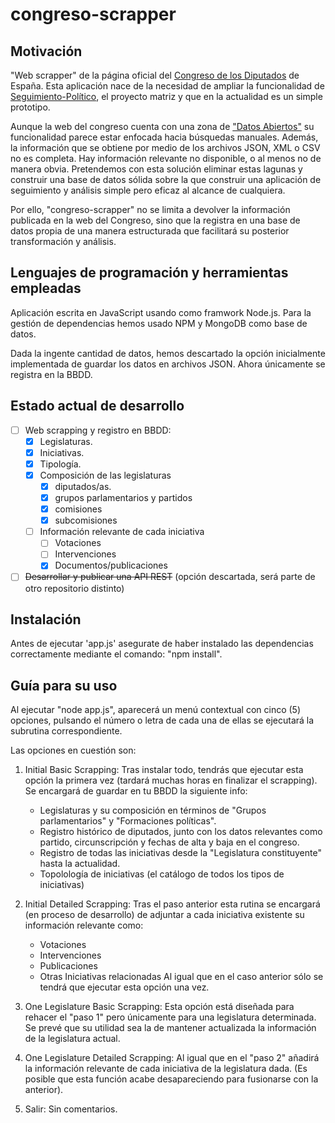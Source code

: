 # congreso-scrapper

## Motivación
"Web scrapper" de la página oficial del [Congreso de los Diputados](http://congreso.es) de España. Esta aplicación nace de la necesidad de ampliar la funcionalidad de [Seguimiento-Político](https://seguimiento-politico.github.io), el proyecto matriz y que en la actualidad es un simple prototipo.

Aunque la web del congreso cuenta con una zona de ["Datos Abiertos"](https://www.congreso.es/es/datos-abiertos) su funcionalidad parece estar enfocada hacia búsquedas manuales. Además, la información que se obtiene por medio de los archivos JSON, XML o CSV no es completa. Hay información relevante no disponible, o al menos no de manera obvia. Pretendemos con esta solución eliminar estas lagunas y construir una base de datos sólida sobre la que construir una aplicación de seguimiento y análisis simple pero eficaz al alcance de cualquiera. 

Por ello, "congreso-scrapper" no se limita a devolver la información publicada en la web del Congreso, sino que la registra en una base de datos propia de una manera estructurada que facilitará su posterior transformación y análisis.

## Lenguajes de programación y herramientas empleadas
Aplicación escrita en JavaScript usando como framwork Node.js. Para la gestión de dependencias hemos usado NPM y MongoDB como base de datos.

Dada la ingente cantidad de datos, hemos descartado la opción inicialmente implementada de guardar los datos en archivos JSON. Ahora únicamente se registra en la BBDD.

## Estado actual de desarrollo
- [ ] Web scrapping y registro en BBDD:
    - [x] Legislaturas. 
    - [x] Iniciativas. 
    - [x] Tipología. 
    - [x] Composición de las legislaturas
        - [x] diputados/as. 
        - [x] grupos parlamentarios y partidos
        - [x] comisiones
        - [x] subcomisiones
    - [ ] Información relevante de cada iniciativa
        - [ ] Votaciones
        - [ ] Intervenciones
        - [x] Documentos/publicaciones
- [ ] ~~Desarrollar y publicar una API REST~~ (opción descartada, será parte de otro repositorio distinto)

## Instalación
Antes de ejecutar 'app.js' asegurate de haber instalado las dependencias correctamente mediante el comando:  "npm install".

## Guía para su uso
Al ejecutar "node app.js", aparecerá un menú contextual con cinco (5) opciones, pulsando el número o letra de cada una de ellas se ejecutará la subrutina correspondiente. 

Las opciones en cuestión son:
1. Initial Basic Scrapping: Tras instalar todo, tendrás que ejecutar esta opción la primera vez (tardará muchas horas en finalizar el scrapping). Se encargará de guardar en tu BBDD la siguiente info:
    - Legislaturas y su composición en términos de "Grupos parlamentarios" y "Formaciones políticas".
    - Registro histórico de diputados, junto con los datos relevantes como partido, circunscripción y fechas de alta y baja en el congreso.
    - Registro de todas las iniciativas desde la "Legislatura constituyente" hasta la actualidad.
    - Topolología de iniciativas (el catálogo de todos los tipos de iniciativas)

2. Initial Detailed Scrapping: Tras el paso anterior esta rutina se encargará (en proceso de desarrollo) de adjuntar a cada iniciativa existente su información relevante como:
    - Votaciones
    - Intervenciones
    - Publicaciones
    - Otras Iniciativas relacionadas
Al igual que en el caso anterior sólo se tendrá que ejecutar esta opción una vez.

3. One Legislature Basic Scrapping: Esta opción está diseñada para rehacer el "paso 1" pero únicamente para una legislatura determinada. Se prevé que su utilidad sea la de mantener actualizada la información de la legislatura actual.

4. One Legislature Detailed Scrapping: Al igual que en el "paso 2" añadirá la información relevante de cada iniciativa de la legislatura dada. (Es posible que esta función acabe desapareciendo para fusionarse con la anterior).

5. Salir: Sin comentarios.


